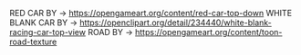 RED CAR BY -> https://opengameart.org/content/red-car-top-down
WHITE BLANK CAR BY -> https://openclipart.org/detail/234440/white-blank-racing-car-top-view
ROAD BY -> https://opengameart.org/content/toon-road-texture
